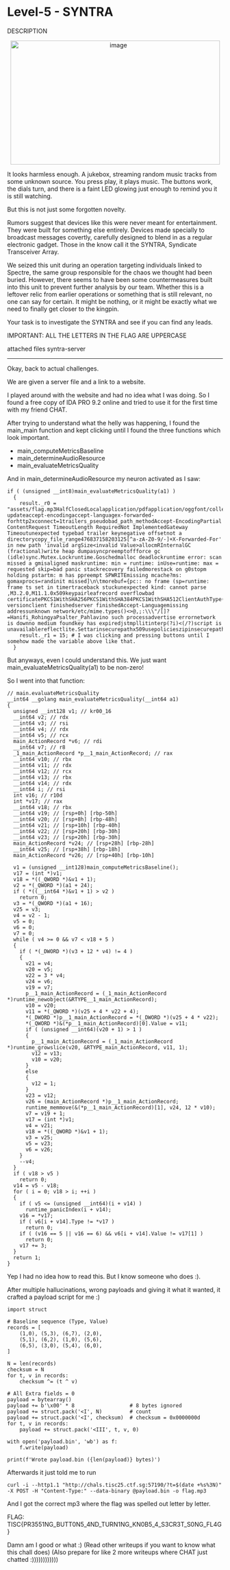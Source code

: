 # Level-5 - SYNTRA

DESCRIPTION

<p align="center"><img width="489" height="289" alt="image" src="https://github.com/user-attachments/assets/460c04d3-069d-45bf-822d-976ac7bb14ec" /></p>


It looks harmless enough. A jukebox, streaming random music tracks from some unknown source. You press play, it plays music. The buttons work, the dials turn, and there is a faint LED glowing just enough to remind you it is still watching.

But this is not just some forgotten novelty.

Rumors suggest that devices like this were never meant for entertainment. They were built for something else entirely. Devices made specially to broadcast messages covertly, carefully designed to blend in as a regular electronic gadget. Those in the know call it the SYNTRA, Syndicate Transceiver Array.

We seized this unit during an operation targeting individuals linked to Spectre, the same group responsible for the chaos we thought had been buried. However, there seems to have been some countermeasures built into this unit to prevent further analysis by our team. Whether this is a leftover relic from earlier operations or something that is still relevant, no one can say for certain. It might be nothing, or it might be exactly what we need to finally get closer to the kingpin.

Your task is to investigate the SYNTRA and see if you can find any leads.

IMPORTANT: ALL THE LETTERS IN THE FLAG ARE UPPERCASE

attached files
syntra-server

---

Okay, back to actual challenges.

We are given a server file and a link to a website.

I played around with the website and had no idea what I was doing. So I found a free copy of IDA PRO 9.2 online and tried to use it for the first time with my friend CHAT.

After trying to understand what the helly was happening, I found the main_main function and kept clicking until I found the three functions which look important.

- main_computeMetricsBaseline
- main_determineAudioResource
- main_evaluateMetricsQuality

And in main_determineAudioResource my neuron activated as I saw:

```code
if ( (unsigned __int8)main_evaluateMetricsQuality(a1) )
  {
    result._r0 = "assets/flag.mp3HalfClosedLocalapplication/pdfapplication/oggfont/collectionapplication/zipnegative updateaccept-encodingaccept-languagex-forwarded-forhttp2xconnect=1trailers_pseudobad_path_methodAccept-EncodingPartial ContentRequest TimeoutLength RequiredNot ImplementedGateway Timeoutunexpected typebad trailer keynegative offsetnot a directorycopy_file_range476837158203125[^a-zA-Z0-9/-]+X-Forwarded-For' in new path 'invalid argSize<invalid Value>allocmRInternalGC (fractional)write heap dumpasyncpreemptoffforce gc (idle)sync.Mutex.Lockruntime.Goschedmalloc deadlockruntime error: scan missed a gmisaligned maskruntime: min = runtime: inUse=runtime: max = requested skip=bad panic stackrecovery failedmorestack on g0stopm holding pstartm: m has ppreempt SPWRITEmissing mcache?ms: gomaxprocs=randinit missed]\n\tmorebuf={pc:: no frame (sp=runtime: frame ts set in timertraceback stuckunexpected kind: cannot parse ,M3.2.0,M11.1.0x509keypairleafrecord overflowbad certificatePKCS1WithSHA256PKCS1WithSHA384PKCS1WithSHA512ClientAuthType(unknown versionclient finishedserver finishedAccept-Languagemissing addressunknown network/etc/mime.types()<>@,;:\\\"/[]?=Hanifi_RohingyaPsalter_Pahlavino such processadvertise errornetwork is downno medium foundkey has expiredjstmpllitinterp(?i)<(/?)script is unavailablereflectlite.Settarinsecurepathx509usepolicieszipinsecurepath";
    result._r1 = 15; # I was clicking and pressing buttons until I somehow made the variable above like that.
  }
```

But anyways, even I could understand this. We just want main_evaluateMetricsQuality(a1) to be non-zero!

So I went into that function:

```code
// main.evaluateMetricsQuality
__int64 __golang main_evaluateMetricsQuality(__int64 a1)
{
  unsigned __int128 v1; // kr00_16
  __int64 v2; // rdx
  __int64 v3; // rsi
  __int64 v4; // rdx
  __int64 v5; // rcx
  main_ActionRecord *v6; // rdi
  __int64 v7; // r8
  _1_main_ActionRecord *p__1_main_ActionRecord; // rax
  __int64 v10; // rbx
  __int64 v11; // rdx
  __int64 v12; // rcx
  __int64 v13; // rbx
  __int64 v14; // rdx
  __int64 i; // rsi
  int v16; // r10d
  int *v17; // rax
  __int64 v18; // rbx
  __int64 v19; // [rsp+0h] [rbp-50h]
  __int64 v20; // [rsp+8h] [rbp-48h]
  __int64 v21; // [rsp+10h] [rbp-40h]
  __int64 v22; // [rsp+20h] [rbp-30h]
  __int64 v23; // [rsp+20h] [rbp-30h]
  main_ActionRecord *v24; // [rsp+28h] [rbp-28h]
  __int64 v25; // [rsp+38h] [rbp-18h]
  main_ActionRecord *v26; // [rsp+40h] [rbp-10h]

  v1 = (unsigned __int128)main_computeMetricsBaseline();
  v17 = (int *)v1;
  v18 = *((_QWORD *)&v1 + 1);
  v2 = *(_QWORD *)(a1 + 24);
  if ( *((__int64 *)&v1 + 1) > v2 )
    return 0;
  v3 = *(_QWORD *)(a1 + 16);
  v25 = v3;
  v4 = v2 - 1;
  v5 = 0;
  v6 = 0;
  v7 = 0;
  while ( v4 >= 0 && v7 < v18 + 5 )
  {
    if ( *(_DWORD *)(v3 + 12 * v4) != 4 )
    {
      v21 = v4;
      v20 = v5;
      v22 = 3 * v4;
      v24 = v6;
      v19 = v7;
      p__1_main_ActionRecord = (_1_main_ActionRecord *)runtime_newobject(&RTYPE__1_main_ActionRecord);
      v10 = v20;
      v11 = *(_QWORD *)(v25 + 4 * v22 + 4);
      *(_DWORD *)p__1_main_ActionRecord = *(_DWORD *)(v25 + 4 * v22);
      *(_QWORD *)&(*p__1_main_ActionRecord)[0].Value = v11;
      if ( (unsigned __int64)(v20 + 1) > 1 )
      {
        p__1_main_ActionRecord = (_1_main_ActionRecord *)runtime_growslice(v20, &RTYPE_main_ActionRecord, v11, 1);
        v12 = v13;
        v10 = v20;
      }
      else
      {
        v12 = 1;
      }
      v23 = v12;
      v26 = (main_ActionRecord *)p__1_main_ActionRecord;
      runtime_memmove(&(*p__1_main_ActionRecord)[1], v24, 12 * v10);
      v7 = v19 + 1;
      v17 = (int *)v1;
      v4 = v21;
      v18 = *((_QWORD *)&v1 + 1);
      v3 = v25;
      v5 = v23;
      v6 = v26;
    }
    --v4;
  }
  if ( v18 > v5 )
    return 0;
  v14 = v5 - v18;
  for ( i = 0; v18 > i; ++i )
  {
    if ( v5 <= (unsigned __int64)(i + v14) )
      runtime_panicIndex(i + v14);
    v16 = *v17;
    if ( v6[i + v14].Type != *v17 )
      return 0;
    if ( (v16 == 5 || v16 == 6) && v6[i + v14].Value != v17[1] )
      return 0;
    v17 += 3;
  }
  return 1;
}
```

Yep I had no idea how to read this. But I know someone who does :).

After multiple hallucinations, wrong payloads and giving it what it wanted, it crafted a payload script for me :)

```
import struct

# Baseline sequence (Type, Value)
records = [
    (1,0), (5,3), (6,7), (2,0),
    (5,1), (6,2), (1,0), (5,6),
    (6,5), (3,0), (5,4), (6,0),
]

N = len(records)
checksum = N
for t, v in records:
    checksum ^= (t ^ v)

# All Extra fields = 0
payload = bytearray()
payload += b'\x00' * 8                  # 8 bytes ignored
payload += struct.pack('<I', N)         # count
payload += struct.pack('<I', checksum)  # checksum = 0x0000000d
for t, v in records:
    payload += struct.pack('<III', t, v, 0)

with open('payload.bin', 'wb') as f:
    f.write(payload)

print(f'Wrote payload.bin ({len(payload)} bytes)') 
```

Afterwards it just told me to run
```
curl -i --http1.1 "http://chals.tisc25.ctf.sg:57190/?t=$(date +%s%3N)" -X POST -H "Content-Type:" --data-binary @payload.bin -o flag.mp3
```

And I got the correct mp3 where the flag was spelled out letter by letter.

FLAG: TISC{PR3551NG_BUTT0N5_4ND_TURN1NG_KN0B5_4_S3CR3T_S0NG_FL4G}

Damn am I good or what :) (Read other writeups if you want to know what this chall does) (Also prepare for like 2 more writeups where CHAT just chatted :))))))))))))
